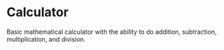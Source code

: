 # Calculator
Basic mathematical calculator with the ability to do addition, subtraction, multiplication, and division.